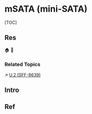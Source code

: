# mSATA (mini-SATA)

[TOC]



## Res
🏠 
🚧 


### Related Topics
↗ [U.2 (SFF-8639)](../SATAe%20(SATA%20Express)/U.2%20(SFF-8639).md)



## Intro



## Ref

